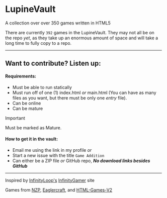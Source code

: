 # LupineVault
A collection over over 350 games written in HTML5

There are currently ```392``` games in the LupineVault. They may not all be on the repo _yet_, as they take up an enormous amount of space and will take a long time to fully copy to a repo.

---
## Want to contribute? Listen up:

#### Requirements:

- Must be able to run statically
- Must run off of one (1) index.html _or_ main.html (You can have as many files as you want, but there must be only one _entry_ file).
- Can be online
- Can be mature
> [!IMPORTANT]
> Must be marked as Mature.

#### How to get it in the vault:

- Email me using the link in my profile
              _or_
- Start a new issue with the title ```Game Addition```
- Can either be a ZIP file _or_ GitHub repo, ***No download links besides GitHub***

---

Inspired by [InfinityLoop's]() [InfinityGamer]() site 

Games from [NZP](), [Eaglercraft](), and [HTML-Games-V2]()

